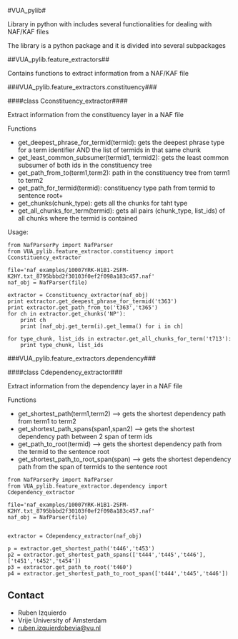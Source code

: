 #VUA_pylib#

Library in python with includes several functionalities for dealing with NAF/KAF files

The library is a python package and it is divided into several subpackages

##VUA_pylib.feature_extractors##

Contains functions to extract information from a NAF/KAF file

###VUA_pylib.feature_extractors.constituency###


####class Cconstituency_extractor####

Extract information from the constituency layer in a NAF file

Functions
+ get_deepest_phrase_for_termid(termid): gets the deepest phrase type for a term identifier AND the list of termids in that same chunk
+ get_least_common_subsumer(termid1, termid2): gets the least common subsumer of both ids in the constituency tree
+ get_path_from_to(term1,term2): path in the constituency tree from term1 to term2
+ get_path_for_termid(termid): constituency type path from termid to sentence root+
+ get_chunks(chunk_type): gets all the chunks for taht type
+ get_all_chunks_for_term(termid): gets all pairs (chunk_type, list_ids) of all chunks where the termid is contained

Usage:

````
from NafParserPy import NafParser
from VUA_pylib.feature_extractor.constituency import Cconstituency_extractor

file='naf_examples/10007YRK-H1B1-2SFM-K2HY.txt_8795bbbd2f30103f0ef2f098a183c457.naf'
naf_obj = NafParser(file)

extractor = Cconstituency_extractor(naf_obj)
print extractor.get_deepest_phrase_for_termid('t363')
print extractor.get_path_from_to('t363','t365')
for ch in extractor.get_chunks('NP'):
    print ch
    print [naf_obj.get_term(i).get_lemma() for i in ch]

for type_chunk, list_ids in extractor.get_all_chunks_for_term('t713'):
    print type_chunk, list_ids
````

###VUA_pylib.feature_extractors.dependency###

####class Cdependency_extractor###

Extract information from the dependency layer in a NAF file

Functions
+ get_shortest_path(term1,term2) --> gets the shortest dependency path from term1 to term2
+ get_shortest_path_spans(span1,span2) --> gets the shortest dependency path between 2 span of term ids
+ get_path_to_root(termid) --> gets the shortest dependency path from the termid to the sentence root
+ get_shortest_path_to_root_span(span) --> gets the shortest dependency path from the span of termids to the sentence root

````
from NafParserPy import NafParser
from VUA_pylib.feature_extractor.dependency import Cdependency_extractor

file='naf_examples/10007YRK-H1B1-2SFM-K2HY.txt_8795bbbd2f30103f0ef2f098a183c457.naf'
naf_obj = NafParser(file)


extractor = Cdependency_extractor(naf_obj)

p = extractor.get_shortest_path('t446','t453')
p2 = extractor.get_shortest_path_spans(['t444','t445','t446'], ['t451','t452','t454'])
p3 = extractor.get_path_to_root('t460')
p4 = extractor.get_shortest_path_to_root_span(['t444','t445','t446'])
````


Contact
------
* Ruben Izquierdo
* Vrije University of Amsterdam
* ruben.izquierdobevia@vu.nl


